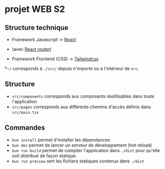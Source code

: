 # projet WEB S2

## Structure technique

- Framework Javascript -> [React](https://react.dev)
- (avec [React router](https://reactrouter.com/home))

- Framework Frontend (CSS) -> [Tailwindcss](https://tailwindcss.com)

*`~/` corresponds à `./src/` depuis n'importe où à l'intérieur de `src`.

## Structure

- `src/components` corresponds aux composants réutilisables dans toute l'application
- `src/pages` corresponds aux différents chemins d'accès définis dans `src/main.tsx`

## Commandes

- `bun install` permet d'installer les dépendances
- `bun dev` permet de lancer un serveur de développement (hot reload)
- `bun run build` permet de compiler l'application dans `./dist` pour qu'elle soit distribué de façon statique.
- `bun run preview` sert les fichiers statiques contenus dans `./dist`